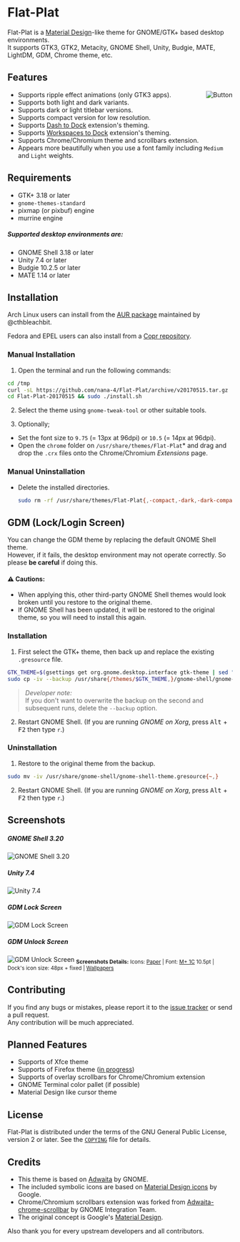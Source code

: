 Flat-Plat
=========
Flat-Plat is a [Material Design](https://material.io)-like theme for GNOME/GTK+ based desktop environments.  
It supports GTK3, GTK2, Metacity, GNOME Shell, Unity, Budgie, MATE, LightDM, GDM, Chrome theme, etc.

Features
--------
<img src="../images/Button.gif" alt="Button" align="right"/>

- Supports ripple effect animations (only GTK3 apps).
- Supports both light and dark variants.
- Supports dark or light titlebar versions.
- Supports compact version for low resolution.
- Supports [Dash to Dock](https://github.com/micheleg/dash-to-dock) extension's theming.
- Supports [Workspaces to Dock](https://github.com/passingthru67/workspaces-to-dock) extension's theming.
- Supports Chrome/Chromium theme and scrollbars extension.
- Appears more beautifully when you use a font family including `Medium` and `Light` weights.

Requirements
------------
- GTK+ 3.18 or later
- `gnome-themes-standard`
- pixmap (or pixbuf) engine
- murrine engine

##### Supported desktop environments are:
- GNOME Shell 3.18 or later
- Unity 7.4 or later
- Budgie 10.2.5 or later
- MATE 1.14 or later

Installation
------------
Arch Linux users can install from the [AUR package](https://aur.archlinux.org/packages/flatplat-theme) maintained by @cthbleachbit.

Fedora and EPEL users can also install from a [Copr repository](https://copr.fedorainfracloud.org/coprs/tcg/themes/).

### Manual Installation
1. Open the terminal and run the following commands:

  ```sh
  cd /tmp
  curl -sL https://github.com/nana-4/Flat-Plat/archive/v20170515.tar.gz | tar xz
  cd Flat-Plat-20170515 && sudo ./install.sh
  ```

2. Select the theme using `gnome-tweak-tool` or other suitable tools.

3. Optionally;
  - Set the font size to `9.75` (= 13px at 96dpi) or `10.5` (= 14px at 96dpi).
  - Open the `chrome` folder on `/usr/share/themes/Flat-Plat`* and drag and drop the `.crx` files onto the Chrome/Chromium _Extensions_ page.

### Manual Uninstallation
- Delete the installed directories.

  ```sh
  sudo rm -rf /usr/share/themes/Flat-Plat{,-compact,-dark,-dark-compact,-light,-light-compact}
  ```

GDM (Lock/Login Screen)
-----------------------
You can change the GDM theme by replacing the default GNOME Shell theme.  
However, if it fails, the desktop environment may not operate correctly. So please **be careful** if doing this.

#### :warning: Cautions:
- When applying this, other third-party GNOME Shell themes would look broken until you restore to the original theme.
- If GNOME Shell has been updated, it will be restored to the original theme, so you will need to install this again.

### Installation
1. First select the GTK+ theme, then back up and replace the existing `.gresource` file.

  ```sh
  GTK_THEME=$(gsettings get org.gnome.desktop.interface gtk-theme | sed "s/'//g")
  sudo cp -iv --backup /usr/share{/themes/$GTK_THEME,}/gnome-shell/gnome-shell-theme.gresource
  ```

  > _Developer note:_  
  > If you don't want to overwrite the backup on the second and subsequent runs, delete the `--backup` option.

2. Restart GNOME Shell. (If you are running _GNOME on Xorg_, press <kbd>Alt</kbd> + <kbd>F2</kbd> then type `r`.)

### Uninstallation
1. Restore to the original theme from the backup.

  ```sh
  sudo mv -iv /usr/share/gnome-shell/gnome-shell-theme.gresource{~,}
  ```

2. Restart GNOME Shell. (If you are running _GNOME on Xorg_, press <kbd>Alt</kbd> + <kbd>F2</kbd> then type `r`.)

Screenshots
-----------
##### GNOME Shell 3.20
![GNOME Shell 3.20](../images/Screenshot1.png?raw=true)
##### Unity 7.4
![Unity 7.4](../images/Screenshot2.png?raw=true)
##### GDM Lock Screen
![GDM Lock Screen](../images/Screenshot3.png?raw=true)
##### GDM Unlock Screen
![GDM Unlock Screen](../images/Screenshot4.png?raw=true)
<sub>**Screenshots Details:** Icons: [Paper](https://github.com/snwh/paper-icon-theme) | Font: [M+ 1C](https://mplus-fonts.osdn.jp) 10.5pt | Dock's icon size: 48px + fixed | [Wallpapers](http://imgur.com/a/v2Ovx)</sub>

Contributing
------------
If you find any bugs or mistakes, please report it to the [issue tracker](https://github.com/nana-4/Flat-Plat/issues) or send a pull request.  
Any contribution will be much appreciated.

Planned Features
----------------
- Supports of Xfce theme
- Supports of Firefox theme ([in progress](https://github.com/nana-4/Flat-Plat/issues/78))
- Supports of overlay scrollbars for Chrome/Chromium extension
- GNOME Terminal color pallet (if possible)
- Material Design like cursor theme

License
-------
Flat-Plat is distributed under the terms of the GNU General Public License, version 2 or later. See the [`COPYING`](COPYING) file for details.

Credits
-------
- This theme is based on [Adwaita](HACKING.md#useful-links) by GNOME.
- The included symbolic icons are based on [Material Design icons](https://github.com/google/material-design-icons) by Google.
- Chrome/Chromium scrollbars extension was forked from [Adwaita-chrome-scrollbar](https://github.com/gnome-integration-team/chrome-gnome-scrollbar) by GNOME Integration Team.
- The original concept is Google's [Material Design](https://material.io).

Also thank you for every upstream developers and all contributors.

